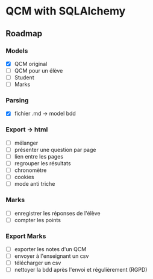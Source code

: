 # QCM with SQLAlchemy


## Roadmap

### Models

- [x] QCM original
- [ ] QCM pour un élève
- [ ] Student
- [ ] Marks

### Parsing

- [x] fichier .md -> model bdd

### Export -> html

- [ ] mélanger
- [ ] présenter une question par page
- [ ] lien entre les pages
- [ ] regrouper les résultats
- [ ] chronomètre
- [ ] cookies
- [ ] mode anti triche

### Marks

- [ ] enregistrer les réponses de l'élève
- [ ] compter les points

### Export Marks

- [ ] exporter les notes d'un QCM
- [ ] envoyer à l'enseignant un csv
- [ ] télécharger un csv
- [ ] nettoyer la bdd après l'envoi et régulièrement (RGPD)
